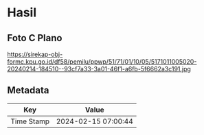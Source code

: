# Hasil

## Foto C Plano

https://sirekap-obj-formc.kpu.go.id/df58/pemilu/ppwp/51/71/01/10/05/5171011005020-20240214-184510--93cf7a33-3a01-46f1-a6fb-5f6662a3c191.jpg


## Metadata

| Key        | Value               |
| ---------- | ------------------- |
| Time Stamp | 2024-02-15 07:00:44 |




